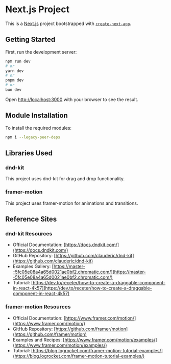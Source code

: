 # Next.js Project

This is a [Next.js](https://nextjs.org) project bootstrapped with [`create-next-app`](https://nextjs.org/docs/app/api-reference/cli/create-next-app).

## Getting Started

First, run the development server:

```bash
npm run dev
# or
yarn dev
# or
pnpm dev
# or
bun dev
```

Open [http://localhost:3000](http://localhost:3000) with your browser to see the result.

## Module Installation

To install the required modules:

```bash
npm i --legacy-peer-deps
```

## Libraries Used

### dnd-kit
This project uses dnd-kit for drag and drop functionality.

### framer-motion
This project uses framer-motion for animations and transitions.

## Reference Sites

### dnd-kit Resources
- Official Documentation: [https://docs.dndkit.com/](https://docs.dndkit.com/)
- GitHub Repository: [https://github.com/clauderic/dnd-kit](https://github.com/clauderic/dnd-kit)
- Examples Gallery: [https://master--5fc05e08a4a65d0021ae0bf2.chromatic.com/](https://master--5fc05e08a4a65d0021ae0bf2.chromatic.com/)
- Tutorial: [https://dev.to/receter/how-to-create-a-draggable-component-in-react-4k57](https://dev.to/receter/how-to-create-a-draggable-component-in-react-4k57)

### framer-motion Resources
- Official Documentation: [https://www.framer.com/motion/](https://www.framer.com/motion/)
- GitHub Repository: [https://github.com/framer/motion](https://github.com/framer/motion)
- Examples and Recipes: [https://www.framer.com/motion/examples/](https://www.framer.com/motion/examples/)
- Tutorial: [https://blog.logrocket.com/framer-motion-tutorial-examples/](https://blog.logrocket.com/framer-motion-tutorial-examples/)
